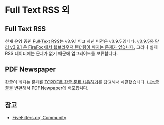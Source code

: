 # Full Text RSS 외

## Full Text RSS

현재 운영 중인 [Full-Text RSS](https://fivefilters.org/content-only/)는 v3.9.1 이고 최신 버전은 v3.9.5 입니다. [v3.9.5와 달리 v3.9.1 은 FireFox 에서 웹브라우저 렌더링이 깨지는 문제가 있습니다.](https://blog.fivefilters.org/2019/03/29/full-text-rss-395.html) 그러나 실제 RSS 데이터에는 문제가 없기 때문에 업그레이드를 보류합니다.

## PDF Newspaper

한글이 깨지는 문제를 [TCPDF로 한글 폰트 사용하기](https://wickedmagic.tistory.com/571)를 참고해서 해결했습니다. [나눔글꼴](https://hangeul.naver.com/)을 변환해서 PDF Newpaper에 배포합니다.

## 참고

* [FiveFilters.org Community](https://forum.fivefilters.org/)
